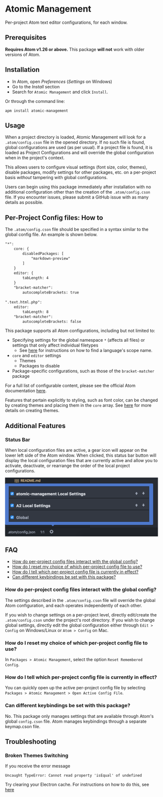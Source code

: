 # Atomic Management
Per-project Atom text editor configurations, for each window.

## Prerequisites
**Requires Atom v1.26 or above.** This package **will not** work with older versions of Atom.

## Installation

* In Atom, open *Preferences* (*Settings* on Windows)
* Go to the *Install* section
* Search for `Atomic Management` and click `Install`.

Or through the command line:

```
apm install atomic-management
```

## Usage
When a project directory is loaded, Atomic Management will look for a
`.atom/config.cson` file in the opened directory. If no such
file is found, global configurations are used (as per usual). If a project file
is found, it is loaded as Project Configurations and will override the global
configuration when in the project's context.

This allows users to configure visual settings (font size, color, themes),
disable packages, modify settings for other packages, etc. on a per-project
basis *without* tampering with global configurations.

Users can begin using this package immediately after installation with no
additional configuration other than the creation of the `.atom/config.cson` file.
If you encounter issues, please submit a GitHub issue with as many details as possible.

## Per-Project Config files: How to
The `.atom/config.cson` file should be specified in a syntax
similar to the global config file. An example is shown below.

```
"*":
    core: {
        disabledPackages: [
            "markdown-preview"
        ]
    }
    editor: {
        tabLength: 4
    }
    "bracket-matcher":
        autocompleteBrackets: true

".text.html.php":
    editor:
        tabLength: 8
    "bracket-matcher":
        autocompleteBrackets: false
```

This package supports all Atom configurations, including but not limited to:

- Specifying settings for the global namespace `*` (affects all files) or
  settings that only affect individual filetypes
    - See [here](https://flight-manual.atom.io/using-atom/sections/basic-customization/#finding-a-languages-scope-name)
      for instructions on how to find a language's scope name.
- `core` and `editor` settings
    - Themes
    - Packages to disable
- Package-specific configurations, such as those of the `bracket-matcher`
  package

For a full list of configurable content, please see the official Atom
documentation [here](https://flight-manual.atom.io/using-atom/sections/basic-customization/#configuration-key-reference).

Features that pertain explicitly to styling, such as font color, can be changed
by creating themes and placing them in the `core` array. See
[here][creating-a-theme] for more details on creating themes.

[creating-a-theme]: https://flight-manual.atom.io/hacking-atom/sections/creating-a-theme/

## Additional Features

### Status Bar
When local configuration files are active, a gear icon will appear on the lower
left side of the Atom window. When clicked, this status bar button will display
the local configuration files that are currently active and allow you to
activate, deactivate, or rearrange the order of the local project
configurations.

![Status Bar Screenshot](screenshots/statusbar.png)

## FAQ
- [How do per-project config files interact with the global config?](#how-do-per-project-config-files-interact-with-the-global-config)
- [How do I reset my choice of which per-project config file to use?](#how-do-i-reset-my-choice-of-which-per-project-config-file-to-use)
- [How do I tell which per-project config file is currently in effect?](#how-do-i-tell-which-per-project-config-file-is-currently-in-effect)
- [Can different keybindings be set with this package?](#can-different-keybindings-be-set-with-this-package)

### How do per-project config files interact with the global config?
The settings described in the `.atom/config.cson` file
will override the global Atom configuration, and each operates independently of
each other.

If you wish to change settings on a per-project level, directly edit/create the
`.atom/config.cson` under the project's root directory. If
you wish to change global settings, directly edit the global configuration
either through `Edit > Config` on Windows/Linux or `Atom > Config` on Mac.

### How do I reset my choice of which per-project config file to use?
In `Packages > Atomic Management`, select the option `Reset Remembered Config`.

### How do I tell which per-project config file is currently in effect?
You can quickly open up the active per-project config file by selecting
`Packages > Atomic Management > Open Active Config File`.

### Can different keybindings be set with this package?
No. This package only manages settings that are available through Atom's global
`config.cson` file. Atom manages keybindings through a separate keymap.cson
file.

## Troubleshooting

### Broken Themes Switching
If you receive the error message
```
Uncaught TypeError: Cannot read property 'isEqual' of undefined
```
Try clearing your Electron cache. For instructions on how to do this, see [here](https://stackoverflow.com/questions/31446782/how-to-clear-the-cache-data-in-electronatom-shell/43221140)
